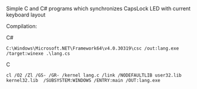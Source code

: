 Simple C and C# programs which synchronizes CapsLock LED with current keyboard layout

Compilation:

C#
```
C:\Windows\Microsoft.NET\Framework64\v4.0.30319\csc /out:lang.exe /target:winexe .\lang.cs
```

C
```
cl /O2 /Zl /GS- /GR- /kernel lang.c /link /NODEFAULTLIB user32.lib kernel32.lib  /SUBSYSTEM:WINDOWS /ENTRY:main /OUT:lang.exe
```
